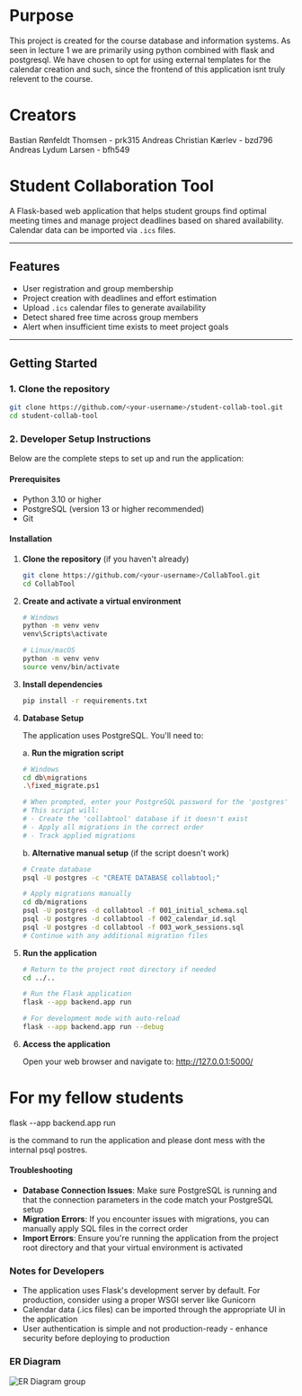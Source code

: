 # Purpose
This project is created for the course database and information systems. As seen in lecture 1 we are primarily using python combined with flask and postgresql. We have chosen to opt for using external templates for the calendar creation and such, since the frontend of this application isnt truly relevent to the course.

# Creators
Bastian Rønfeldt Thomsen - prk315
Andreas Christian Kærlev - bzd796
Andreas Lydum Larsen - bfh549

# Student Collaboration Tool
A Flask-based web application that helps student groups find optimal meeting times and manage project deadlines based on shared availability. Calendar data can be imported via `.ics` files.

---

## Features

- User registration and group membership
- Project creation with deadlines and effort estimation
- Upload `.ics` calendar files to generate availability
- Detect shared free time across group members
- Alert when insufficient time exists to meet project goals

---

## Getting Started

### 1. Clone the repository
```bash
git clone https://github.com/<your-username>/student-collab-tool.git
cd student-collab-tool
```

### 2. Developer Setup Instructions

Below are the complete steps to set up and run the application:

#### Prerequisites
- Python 3.10 or higher
- PostgreSQL (version 13 or higher recommended)
- Git

#### Installation

1. **Clone the repository** (if you haven't already)
   ```bash
   git clone https://github.com/<your-username>/CollabTool.git
   cd CollabTool
   ```

2. **Create and activate a virtual environment**
   ```bash
   # Windows
   python -m venv venv
   venv\Scripts\activate

   # Linux/macOS
   python -m venv venv
   source venv/bin/activate
   ```

3. **Install dependencies**
   ```bash
   pip install -r requirements.txt
   ```

4. **Database Setup**
   
   The application uses PostgreSQL. You'll need to:
   
   a. **Run the migration script**
   ```bash
   # Windows
   cd db\migrations
   .\fixed_migrate.ps1
   
   # When prompted, enter your PostgreSQL password for the 'postgres' user
   # This script will:
   # - Create the 'collabtool' database if it doesn't exist
   # - Apply all migrations in the correct order
   # - Track applied migrations
   ```

   b. **Alternative manual setup** (if the script doesn't work)
   ```bash
   # Create database
   psql -U postgres -c "CREATE DATABASE collabtool;"
   
   # Apply migrations manually
   cd db/migrations
   psql -U postgres -d collabtool -f 001_initial_schema.sql
   psql -U postgres -d collabtool -f 002_calendar_id.sql
   psql -U postgres -d collabtool -f 003_work_sessions.sql
   # Continue with any additional migration files
   ```

5. **Run the application**
   ```bash
   # Return to the project root directory if needed
   cd ../..
   
   # Run the Flask application
   flask --app backend.app run
   
   # For development mode with auto-reload
   flask --app backend.app run --debug
   ```

6. **Access the application**
   
   Open your web browser and navigate to: http://127.0.0.1:5000/

# For my fellow students

flask --app backend.app run         

is the command to run the application and please dont mess with the internal psql postres.

#### Troubleshooting

- **Database Connection Issues**: Make sure PostgreSQL is running and that the connection parameters in the code match your PostgreSQL setup
- **Migration Errors**: If you encounter issues with migrations, you can manually apply SQL files in the correct order
- **Import Errors**: Ensure you're running the application from the project root directory and that your virtual environment is activated

### Notes for Developers

- The application uses Flask's development server by default. For production, consider using a proper WSGI server like Gunicorn
- Calendar data (.ics files) can be imported through the appropriate UI in the application
- User authentication is simple and not production-ready - enhance security before deploying to production

### ER Diagram

![ER Diagram group](https://github.com/user-attachments/assets/c621da30-57ea-4bd4-829e-961760dc2ec7)
